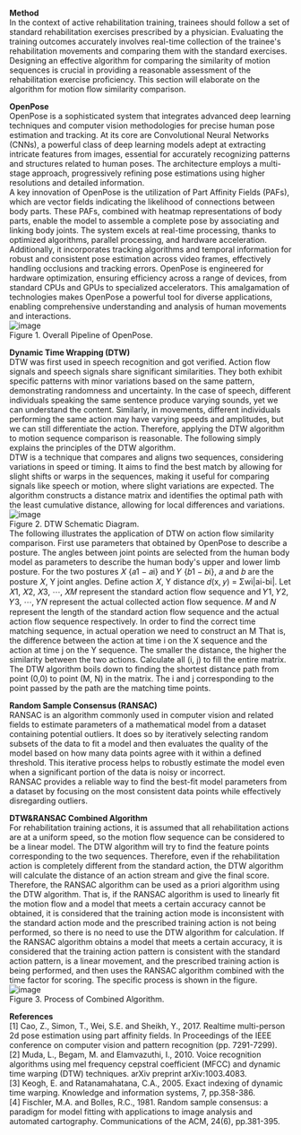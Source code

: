 **Method**  
In the context of active rehabilitation training, trainees should follow a set of standard rehabilitation exercises prescribed by a physician. Evaluating the training outcomes accurately involves real-time collection of the trainee's rehabilitation movements and comparing them with the standard exercises. Designing an effective algorithm for comparing the similarity of motion sequences is crucial in providing a reasonable assessment of the rehabilitation exercise proficiency. This section will elaborate on the algorithm for motion flow similarity comparison.  
  
**OpenPose**  
OpenPose is a sophisticated system that integrates advanced deep learning techniques and computer vision methodologies for precise human pose estimation and tracking. At its core are Convolutional Neural Networks (CNNs), a powerful class of deep learning models adept at extracting intricate features from images, essential for accurately recognizing patterns and structures related to human poses. The architecture employs a multi-stage approach, progressively refining pose estimations using higher resolutions and detailed information.  
A key innovation of OpenPose is the utilization of Part Affinity Fields (PAFs), which are vector fields indicating the likelihood of connections between body parts. These PAFs, combined with heatmap representations of body parts, enable the model to assemble a complete pose by associating and linking body joints. The system excels at real-time processing, thanks to optimized algorithms, parallel processing, and hardware acceleration. Additionally, it incorporates tracking algorithms and temporal information for robust and consistent pose estimation across video frames, effectively handling occlusions and tracking errors. OpenPose is engineered for hardware optimization, ensuring efficiency across a range of devices, from standard CPUs and GPUs to specialized accelerators. This amalgamation of technologies makes OpenPose a powerful tool for diverse applications, enabling comprehensive understanding and analysis of human movements and interactions.  
![image](https://github.com/ShawnHYSun/Images/blob/main/Pipeline.png)  
Figure 1. Overall Pipeline of OpenPose.  
  
**Dynamic Time Wrapping (DTW)**  
DTW was first used in speech recognition and got verified. Action flow signals and speech signals share significant similarities. They both exhibit specific patterns with minor variations based on the same pattern, demonstrating randomness and uncertainty. In the case of speech, different individuals speaking the same sentence produce varying sounds, yet we can understand the content. Similarly, in movements, different individuals performing the same action may have varying speeds and amplitudes, but we can still differentiate the action. Therefore, applying the DTW algorithm to motion sequence comparison is reasonable. The following simply explains the principles of the DTW algorithm.  
DTW is a technique that compares and aligns two sequences, considering variations in speed or timing. It aims to find the best match by allowing for slight shifts or warps in the sequences, making it useful for comparing signals like speech or motion, where slight variations are expected. The algorithm constructs a distance matrix and identifies the optimal path with the least cumulative distance, allowing for local differences and variations.  
![image](https://github.com/ShawnHYSun/Images/blob/main/DTW.png)  
Figure 2. DTW Schematic Diagram.  
The following illustrates the application of DTW on action flow similarity comparison. First use parameters that obtained by OpenPose to describe a posture. The angles between joint points are selected from the human body model as parameters to describe the human body's upper and lower limb posture. For the two postures 𝑋 {𝑎1 − 𝑎i} and 𝑌 {𝑏1 − 𝑏i}, 𝑎 and 𝑏 are the posture 𝑋, Y joint angles. Define action 𝑋, Y distance 𝑑(x, 𝑦) = Σwi|ai-bi|. Let 𝑋1, 𝑋2, 𝑋3, ⋯, 𝑋𝑀 represent the standard action flow sequence and 𝑌1, 𝑌2, 𝑌3, ⋯, 𝑌𝑁 represent the actual collected action flow sequence. 𝑀 and 𝑁 represent the length of the standard action flow sequence and the actual action flow sequence respectively. In order to find the correct time matching sequence, in actual operation we need to construct an M That is, the difference between the action at time i on the X sequence and the action at time j on the Y sequence. The smaller the distance, the higher the similarity between the two actions. Calculate all (i, j) to fill the entire matrix. The DTW algorithm boils down to finding the shortest distance path from point (0,0) to point (M, N) in the matrix. The i and j corresponding to the point passed by the path are the matching time points.  
  
**Random Sample Consensus (RANSAC)**  
RANSAC is an algorithm commonly used in computer vision and related fields to estimate parameters of a mathematical model from a dataset containing potential outliers. It does so by iteratively selecting random subsets of the data to fit a model and then evaluates the quality of the model based on how many data points agree with it within a defined threshold. This iterative process helps to robustly estimate the model even when a significant portion of the data is noisy or incorrect.  
RANSAC provides a reliable way to find the best-fit model parameters from a dataset by focusing on the most consistent data points while effectively disregarding outliers.  
  
**DTW&RANSAC Combined Algorithm**  
For rehabilitation training actions, it is assumed that all rehabilitation actions are at a uniform speed, so the motion flow sequence can be considered to be a linear model. The DTW algorithm will try to find the feature points corresponding to the two sequences. Therefore, even if the rehabilitation action is completely different from the standard action, the DTW algorithm will calculate the distance of an action stream and give the final score. Therefore, the RANSAC algorithm can be used as a priori algorithm using the DTW algorithm. That is, if the RANSAC algorithm is used to linearly fit the motion flow and a model that meets a certain accuracy cannot be obtained, it is considered that the training action mode is inconsistent with the standard action mode and the prescribed training action is not being performed, so there is no need to use the DTW algorithm for calculation. If the RANSAC algorithm obtains a model that meets a certain accuracy, it is considered that the training action pattern is consistent with the standard action pattern, is a linear movement, and the prescribed training action is being performed, and then uses the RANSAC algorithm combined with the time factor for scoring. The specific process is shown in the figure.  
![image](https://github.com/ShawnHYSun/Images/blob/main/Process.png)  
Figure 3. Process of Combined Algorithm.  
  
**References**  
[1]	Cao, Z., Simon, T., Wei, S.E. and Sheikh, Y., 2017. Realtime multi-person 2d pose estimation using part affinity fields. In Proceedings of the IEEE conference on computer vision and pattern recognition (pp. 7291-7299).  
[2]	Muda, L., Begam, M. and Elamvazuthi, I., 2010. Voice recognition algorithms using mel frequency cepstral coefficient (MFCC) and dynamic time warping (DTW) techniques. arXiv preprint arXiv:1003.4083.  
[3]	Keogh, E. and Ratanamahatana, C.A., 2005. Exact indexing of dynamic time warping. Knowledge and information systems, 7, pp.358-386.  
[4]	Fischler, M.A. and Bolles, R.C., 1981. Random sample consensus: a paradigm for model fitting with applications to image analysis and automated cartography. Communications of the ACM, 24(6), pp.381-395.  
